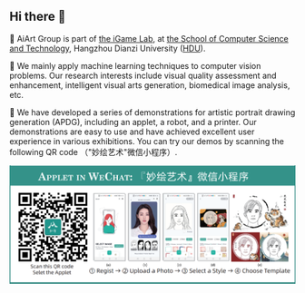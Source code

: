 ## Hi there 👋

🙋‍ AiArt Group is part of [the iGame Lab](https://igame.hdu.edu.cn/), at [the School of Computer Science and Technology](http://computer.hdu.edu.cn/), Hangzhou Dianzi University ([HDU](https://www.hdu.edu.cn/)). 

🌈 We mainly apply machine learning techniques to computer vision problems. Our research interests include visual quality assessment and enhancement, intelligent visual arts generation, biomedical image analysis, etc. 

🧙 We have developed a series of demonstrations for artistic portrait drawing generation (APDG), including an applet, a robot, and a printer. Our demonstrations are easy to use and have achieved excellent user experience in various exhibitions. You can try our demos by scanning the following QR code （"妙绘艺术"微信小程序）.

![](wechat.png)


<!--

**Here are some ideas to get you started:**

🙋‍♀️ A short introduction - what is your organization all about?
🌈 Contribution guidelines - how can the community get involved?
👩‍💻 Useful resources - where can the community find your docs? Is there anything else the community should know?
🍿 Fun facts - what does your team eat for breakfast?
🧙 Remember, you can do mighty things with the power of [Markdown](https://docs.github.com/github/writing-on-github/getting-started-with-writing-and-formatting-on-github/basic-writing-and-formatting-syntax)
-->
